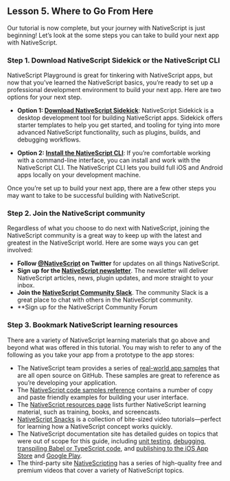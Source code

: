 ## Lesson 5. Where to Go From Here

Our tutorial is now complete, but your journey with NativeScript is just beginning! Let’s look at the some steps you can take to build your next app with NativeScript.

### Step 1. Download NativeScript Sidekick or the NativeScript CLI

NativeScript Playground is great for tinkering with NativeScript apps, but now that you’ve learned the NativeScript basics, you’re ready to set up a professional development environment to build your next app. Here are two options for your next step.

* **Option 1: [Download NativeScript Sidekick](https://www.nativescript.org/nativescript-sidekick)**: NativeScript Sidekick is a desktop development tool for building NativeScript apps. Sidekick offers starter templates to help you get started, and tooling for tying into more advanced NativeScript functionality, such as plugins, builds, and debugging workflows.

* **Option 2: [Install the NativeScript CLI](https://docs.nativescript.org/angular/tutorial/ng-chapter-1)**: If you’re comfortable working with a command-line interface, you can install and work with the NativeScript CLI. The NativeScript CLI lets you build full iOS and Android apps locally on your development machine.

Once you’re set up to build your next app, there are a few other steps you may want to take to be successful building with NativeScript.

### Step 2. Join the NativeScript community

Regardless of what you choose to do next with NativeScript, joining the NativeScript community is a great way to keep up with the latest and greatest in the NativeScript world. Here are some ways you can get involved:

- **Follow [@NativeScript](https://twitter.com/nativescript) on Twitter** for updates on all things NativeScript.
- **Sign up for the [NativeScript newsletter](https://www.nativescript.org/nativescript-newsletter)**. The newsletter will deliver NativeScript articles, news, plugin updates, and more straight to your inbox.
- **Join the [NativeScript Community Slack](http://developer.telerik.com/wp-login.php?action=slack-invitation)**. The community Slack is a great place to chat with others in the NativeScript community.
- **Sign up for the NativeScript Community Forum

### Step 3. Bookmark NativeScript learning resources

There are a variety of NativeScript learning materials that go above and beyond what was offered in this tutorial. You may wish to refer to any of the following as you take your app from a prototype to the app stores:

- The NativeScript team provides a series of [real-world app samples](https://www.nativescript.org/app-samples-with-code) that are all open source on GitHub. These samples are great to reference as you’re developing your application.
- The [NativeScript code samples reference](http://docs.nativescript.org/angular/code-samples/overview) contains a number of copy and paste friendly examples for building your user interface.
- The [NativeScript resources page](https://www.nativescript.org/resources) lists further NativeScript learning material, such as training, books, and screencasts.
- [NativeScript Snacks](http://www.nativescriptsnacks.com/) is a collection of bite-sized video tutorials—perfect for learning how a NativeScript concept works quickly.
- The NativeScript documentation site has detailed guides on topics that were out of scope for this guide, including [unit testing](http://docs.nativescript.org/core-concepts/testing), [debugging](http://docs.nativescript.org/core-concepts/debugging), [transpiling Babel or TypeScript code](http://docs.nativescript.org/core-concepts/transpilers), and [publishing to the iOS App Store](http://docs.nativescript.org/core-concepts/publishing-ios-apps) and [Google Play](http://docs.nativescript.org/core-concepts/publishing-android-apps).
- The third-party site [NativeScripting](https://nativescripting.com/) has a series of high-quality free and premium videos that cover a variety of NativeScript topics.

